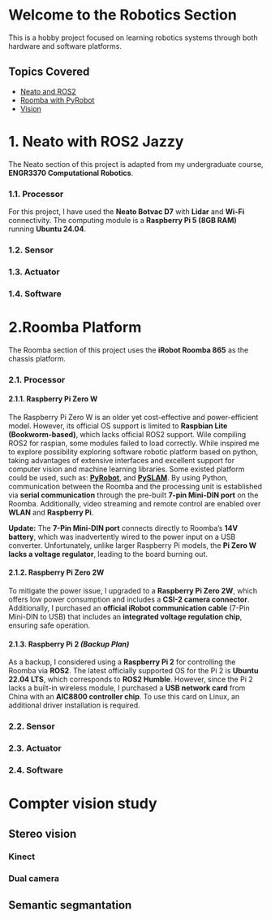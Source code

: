 # Welcome to the Robotics Section

This is a hobby project focused on learning robotics systems through both hardware and software platforms.

## Topics Covered
- [Neato and ROS2](#Neato-with-ROS2-Jazzy)
- [Roomba with PyRobot](#Roomba-Platform)
- [Vision](mechanical-design.md)

# 1. Neato with ROS2 Jazzy
The Neato section of this project is adapted from my undergraduate course, **ENGR3370 Computational Robotics**.


### 1.1. Processor
For this project, I have used the **Neato Botvac D7** with **Lidar** and **Wi-Fi** connectivity. The computing module is a **Raspberry Pi 5 (8GB RAM)** running **Ubuntu 24.04**.
### 1.2. Sensor
### 1.3. Actuator
### 1.4. Software


# 2.Roomba Platform
The Roomba section of this project uses the **iRobot Roomba 865** as the chassis platform.

### 2.1. Processor
#### 2.1.1. **Raspberry Pi Zero W**
The Raspberry Pi Zero W is an older yet cost-effective and power-efficient model. However, its official OS support is limited to **Raspbian Lite (Bookworm-based)**, which lacks official ROS2 support. Wile compiling ROS2 for raspian, some modules failed to load correctly. While inspired me to explore possibility exploring software robotic platform based on python, taking advantages of extensive interfaces and excellent support for computer vision and machine learning libraries. Some existed platform could be used, such as: [**PyRobot**](https://github.com/AtsushiSakai/PythonRobotics), and [**PySLAM**](https://github.com/luigifreda/pyslam). By using Python, communication between the Roomba and the processing unit is established via **serial communication** through the pre-built **7-pin Mini-DIN port** on the Roomba. Additionally, video streaming and remote control are enabled over **WLAN** and **Raspberry Pi**.

**Update:** The **7-Pin Mini-DIN port** connects directly to Roomba’s **14V battery**, which was inadvertently wired to the power input on a USB converter. Unfortunately, unlike larger Raspberry Pi models, the **Pi Zero W lacks a voltage regulator**, leading to the board burning out.

#### 2.1.2. **Raspberry Pi Zero 2W**
To mitigate the power issue, I upgraded to a **Raspberry Pi Zero 2W**, which offers low power consumption and includes a **CSI-2 camera connector**. Additionally, I purchased an **official iRobot communication cable** (7-Pin Mini-DIN to USB) that includes an **integrated voltage regulation chip**, ensuring safe operation.

#### 2.1.3. **Raspberry Pi 2** *(Backup Plan)*
As a backup, I considered using a **Raspberry Pi 2** for controlling the Roomba via **ROS2**. The latest officially supported OS for the Pi 2 is **Ubuntu 22.04 LTS**, which corresponds to **ROS2 Humble**. However, since the Pi 2 lacks a built-in wireless module, I purchased a **USB network card** from China with an **AIC8800 controller chip**. To use this card on Linux, an additional driver installation is required.

### 2.2. Sensor
### 2.3. Actuator
### 2.4. Software

# Compter vision study
## Stereo vision
### Kinect
### Dual camera
## Semantic segmantation
